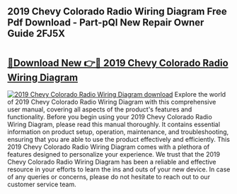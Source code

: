 ## 2019 Chevy Colorado Radio Wiring Diagram Free Pdf Download - Part-pQl New Repair Owner Guide 2FJ5X

# <h2><a href="http://dfkv8w.blite.top/?on=2019+Chevy+Colorado+Radio+Wiring+Diagram">🔗Download New 👉🔴 2019 Chevy Colorado Radio Wiring Diagram</a></h2>

[![2019 Chevy Colorado Radio Wiring Diagram download](https://i.imgur.com/lujVjoI.png)](http://dfkv8w.blite.top/?on=2019+Chevy+Colorado+Radio+Wiring+Diagram)
Explore the world of 2019 Chevy Colorado Radio Wiring Diagram with this comprehensive user manual, covering all aspects of the product's features and functionality. Before you begin using your 2019 Chevy Colorado Radio Wiring Diagram, please read this manual thoroughly. It contains essential information on product setup, operation, maintenance, and troubleshooting, ensuring that you are able to use the product effectively and efficiently. This 2019 Chevy Colorado Radio Wiring Diagram comes with a plethora of features designed to personalize your experience. We trust that the 2019 Chevy Colorado Radio Wiring Diagram has been a reliable and effective resource in your efforts to learn the ins and outs of your new device. In case of any queries or concerns, please do not hesitate to reach out to our customer service team.
